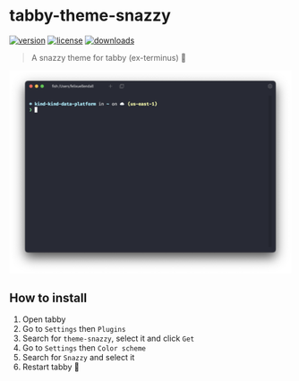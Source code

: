 # tabby-theme-snazzy

[![version](https://img.shields.io/npm/v/tabby-theme-snazzy)](https://www.npmjs.com/package/tabby-theme-snazzy)
[![license](https://img.shields.io/npm/l/tabby-theme-snazzy)](https://www.npmjs.com/package/tabby-theme-snazzy)
[![downloads](https://img.shields.io/npm/dm/tabby-theme-snazzy)](https://www.npmjs.com/package/tabby-theme-snazzy)

> A snazzy theme for tabby (ex-terminus) 🤩

![snazzy-theme](assets/images/snazzy.png)

## How to install

1. Open tabby
2. Go to `Settings` then `Plugins`
3. Search for `theme-snazzy`, select it and click `Get`
4. Go to `Settings` then `Color scheme`
5. Search for `Snazzy` and select it
6. Restart tabby 🎉
